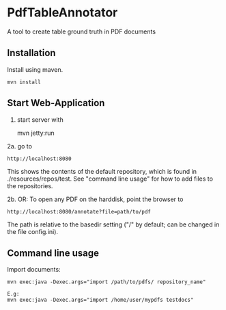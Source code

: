 PdfTableAnnotator
=================

A tool to create table ground truth in PDF documents

Installation 
-------------
Install using maven.

    mvn install
    

Start Web-Application
---------------------

1. start server with

    mvn jetty:run

2a. go to 

    http://localhost:8080
     
This shows the contents of the default repository, which is found in 
./resources/repos/test. See "command line usage" for how to add files to 
the repositories. 

2b. OR: To open any PDF on the harddisk, point the browser to
 
    http://localhost:8080/annotate?file=path/to/pdf 

The path is relative to the basedir setting ("/" by default; can be changed in the
    file config.ini).


Command line usage
---------------------
   
Import documents:

    mvn exec:java -Dexec.args="import /path/to/pdfs/ repository_name"
    
    E.g:
    mvn exec:java -Dexec.args="import /home/user/mypdfs testdocs"
        
    
        
